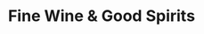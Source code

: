 ---
title: "Fine Wine & Good Spirits"
url: /stroudsburg/fine-wine-und-good-spirits/
shop: Spirituosen
---